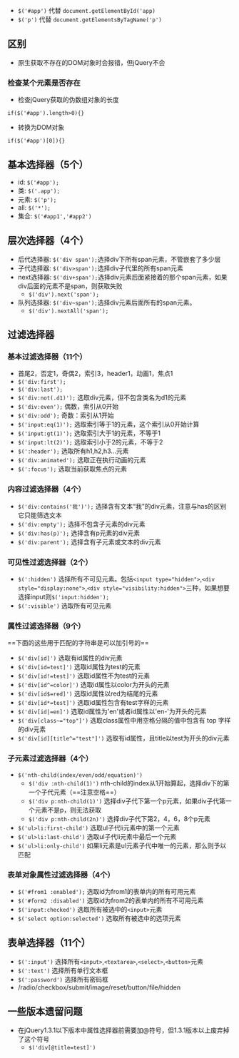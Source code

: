 - `$('#app')` 代替 `document.getElementById('app)`
- `$('p')` 代替 `document.getElementsByTagName('p')`


## 区别
- 原生获取不存在的DOM对象时会报错，但jQuery不会

### 检查某个元素是否存在
- 检查jQuery获取的伪数组对象的长度
```
if($('#app').length>0){}
```
- 转换为DOM对象
```
if($('#app')[0]){}
```

## 基本选择器（5个）
- id: `$('#app');`
- 类: `$('.app');`
- 元素: `$('p');`
- all: `$('*');`
- 集合: `$('#app1','#app2')`

## 层次选择器（4个）
- 后代选择器: `$('div span');`选择div下所有span元素，不管嵌套了多少层
- 子代选择器: `$('div>span');`选择div子代里的所有span元素
- next选择器: `$('div+span');`选择div元素后面紧接着的那个span元素，如果div后面的元素不是span，则获取失败
  - `$('div').next('span');`
- 队列选择器: `$('div~span');`选择div元素后面所有的span元素。
  - `$('div').nextAll('span');`

## 过滤选择器
### 基本过滤选择器（11个）
- 首尾2，否定1，奇偶2，索引3，header1，动画1，焦点1
- `$('div:first');`
- `$('div:last');`
- `$('div:not(.d1)');` 选取div元素，但不包含类名为d1的元素
- `$('div:even');` 偶数，索引从0开始
- `$('div:odd');` 奇数：索引从1开始
- `$('input:eq(1)');` 选取索引等于1的元素，这个索引从0开始计算
- `$('input:gt(1)');` 选取索引大于1的元素，不等于1
- `$('input:lt(2)');` 选取索引小于2的元素，不等于2
- `$(':header');` 选取所有h1,h2,h3...元素
- `$('div:animated');` 选取正在执行动画的元素
- `$(':focus');` 选取当前获取焦点的元素

### 内容过滤选择器（4个）
- `$('div:contains('我')');` 选择含有文本“我”的div元素，注意与has的区别它只能筛选文本
- `$('div:empty');`  选择不包含子元素的div元素
- `$('div:has(p)');` 选择含有p元素的div元素
- `$('div:parent');` 选择含有子元素或文本的div元素

### 可见性过滤选择器（2个）
- `$(':hidden')` 选择所有不可见元素。包括`<input type="hidden">`,`<div style="display:none">`,`<div style="visibility:hidden">`三种，如果想要选择input则`$('input:hidden');`
- `$(':visible')` 选取所有可见元素

### 属性过滤选择器（9个）
==下面的这些用于匹配的字符串是可以加引号的==
- `$('div[id]')` 选取有id属性的div元素
- `$('div[id=test]')` 选取id属性为test的元素
- `$('div[id!=test]')` 选取id属性不为test的元素
- `$('div[id^=color]')` 选取id属性以color为开头的元素
- `$('div[id$=red]')` 选取id属性以red为结尾的元素
- `$('div[id*=test]')` 选取id属性包含有test字样的元素
- `$('div[id|=en]')` 选取id属性为'en'或者id属性以'en-'为开头的元素
- `$('div[class~="top"]')` 选取class属性中用空格分隔的值中包含有 top 字样的div元素
- `$('div[id][title^="test"]')` 选取有id属性，且title以test为开头的div元素

### 子元素过滤选择器（4个）
- `$('nth-child(index/even/odd/equation)')`
  - `$('div :nth-child(1)')`  nth-child的index从1开始算起，选择div下的第一个子代元素（==注意空格==）
  - `$('div p:nth-child(1)')`  选择div子代下第一个p元素，如果div子代第一个元素不是p，则无法获取
  - `$('div p:nth-child(2n)')` 选择div子代下第2，4，6，8个p元素
- `$('ul>li:first-child')` 选取ul子代li元素中的第一个元素
- `$('ul>li:last-child')` 选取ul子代li元素中最后一个元素
- `$('ul>li:only-child')` 如果li元素是ul元素子代中唯一的元素，那么则予以匹配

### 表单对象属性过滤选择器（4个）
- `$('#from1 :enabled');` 选取id为from1的表单内的所有可用元素
- `$('#form2 :disabled')` 选取id为from2的表单内的所有不可用元素
- `$('input:checked')` 选取所有被选中的`<input>`元素
- `$('select option:selected')` 选取所有被选中的选项元素

## 表单选择器（11个）
- `$(':input')` 选择所有`<input>`,`<textarea>`,`<select>`,`<button>`元素
- `$(':text')` 选择所有单行文本框
- `$(':password')` 选择所有密码框
- /radio/checkbox/submit/image/reset/button/file/hidden

## 一些版本遗留问题
- 在jQuery1.3.1以下版本中属性选择器前需要加@符号，但1.3.1版本以上废弃掉了这个符号
  - `$('div[@title=test]')`